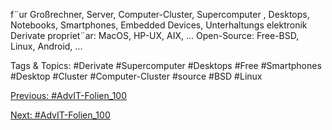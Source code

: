 f¨ur Großrechner, Server, Computer-Cluster, Supercomputer , Desktops,
Notebooks, Smartphones, Embedded Devices, Unterhaltungs elektronik
Derivate
propriet¨ar: MacOS, HP-UX, AIX, ...
Open-Source: Free-BSD, Linux, Android, ...

   Tags & Topics:
   #Derivate
   #Supercomputer
   #Desktops
   #Free
   #Smartphones
   #Desktop
   #Cluster
   #Computer-Cluster
   #source
   #BSD
   #Linux

[Previous: #AdvIT-Folien_100](AdvIT-Folien_100.md)

[Next: #AdvIT-Folien_100](AdvIT-Folien_100.md)